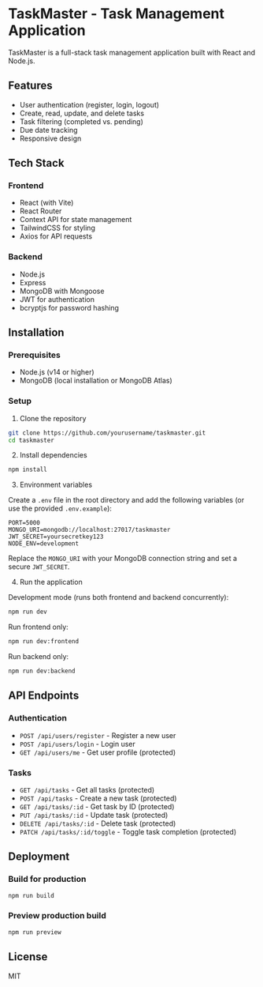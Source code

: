 # TaskMaster - Task Management Application

TaskMaster is a full-stack task management application built with React and Node.js.

## Features

- User authentication (register, login, logout)
- Create, read, update, and delete tasks
- Task filtering (completed vs. pending)
- Due date tracking
- Responsive design

## Tech Stack

### Frontend
- React (with Vite)
- React Router
- Context API for state management
- TailwindCSS for styling
- Axios for API requests

### Backend
- Node.js
- Express
- MongoDB with Mongoose
- JWT for authentication
- bcryptjs for password hashing

## Installation

### Prerequisites
- Node.js (v14 or higher)
- MongoDB (local installation or MongoDB Atlas)

### Setup

1. Clone the repository

```bash
git clone https://github.com/yourusername/taskmaster.git
cd taskmaster
```

2. Install dependencies

```bash
npm install
```

3. Environment variables
   
Create a `.env` file in the root directory and add the following variables (or use the provided `.env.example`):

```
PORT=5000
MONGO_URI=mongodb://localhost:27017/taskmaster
JWT_SECRET=yoursecretkey123
NODE_ENV=development
```

Replace the `MONGO_URI` with your MongoDB connection string and set a secure `JWT_SECRET`.

4. Run the application

Development mode (runs both frontend and backend concurrently):
```bash
npm run dev
```

Run frontend only:
```bash
npm run dev:frontend
```

Run backend only:
```bash
npm run dev:backend
```

## API Endpoints

### Authentication
- `POST /api/users/register` - Register a new user
- `POST /api/users/login` - Login user
- `GET /api/users/me` - Get user profile (protected)

### Tasks
- `GET /api/tasks` - Get all tasks (protected)
- `POST /api/tasks` - Create a new task (protected)
- `GET /api/tasks/:id` - Get task by ID (protected)
- `PUT /api/tasks/:id` - Update task (protected)
- `DELETE /api/tasks/:id` - Delete task (protected)
- `PATCH /api/tasks/:id/toggle` - Toggle task completion (protected)

## Deployment

### Build for production
```bash
npm run build
```

### Preview production build
```bash
npm run preview
```

## License

MIT